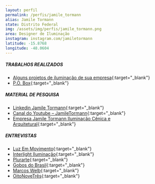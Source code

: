 ```yaml
---
layout: perfil
permalink: /perfis/jamile_tormann
alias: Jamile Tormann
state: Distrito Federal
img: /assets/img/perfis/jamile_tormann.png
area: Designer de Iluminação
instagram: instagram.com/jamiletormann
latitude: -15.8768
longitude: -48.0604
---
```


##### **TRABALHOS REALIZADOS**

- [Alguns projetos de iluminação de sua empresa](https://jamiletormann.com/projetos/){:target="_blank"}
- [P.O. Box](https://www.youtube.com/watch?v=HkK4tDZOYJ4){:target="_blank"}

##### **MATERIAL DE PESQUISA**

- [Linkedin Jamile Tormann](linkedin.com/in/jamile-tormann-a20179a6){:target="_blank"}
- [Canal do Youtube – JamileTormann](https://www.youtube.com/channel/UCERaEQVEQ8_sdExhdqXKHCQ){:target="_blank"}
- [Empresa Jamile Tormann Iluminação Cênica e Arquitetural](https://jamiletormann.com/){:target="_blank"}

##### **ENTREVISTAS**

- [Luz Em Movimento](https://www.youtube.com/watch?v=GwNHqv6Z2TM){:target="_blank"}
- [Interlight Iluminação](https://www.youtube.com/watch?v=wbNrVO2wtVM){:target="_blank"}
- [Plurarte](https://www.youtube.com/watch?v=_s9Vbabtqqo){:target="_blank"}
- [Gobos do Brasil](https://jamiletormann.com/equipe-jamile-tormann/){:target="_blank"}
- [Marcos Welb](https://www.youtube.com/watch?v=Dhj4ryl_3ag){:target="_blank"}
- [OitoNoveTrês](https://www.youtube.com/watch?v=TDadWI7PrPk){:target="_blank"}